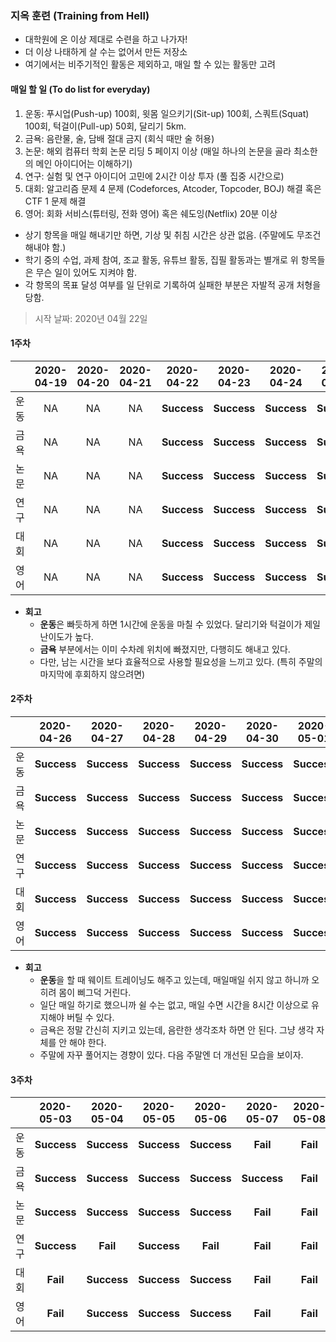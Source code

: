 ### 지옥 훈련 (Training from Hell)

* 대학원에 온 이상 제대로 수련을 하고 나가자!
* 더 이상 나태하게 살 수는 없어서 만든 저장소
* 여기에서는 비주기적인 활동은 제외하고, 매일 할 수 있는 활동만 고려

#### 매일 할 일 (To do list for everyday)

1. 운동: 푸시업(Push-up) 100회, 윗몸 일으키기(Sit-up) 100회, 스쿼트(Squat) 100회, 턱걸이(Pull-up) 50회, 달리기 5km.
2. 금욕: 음란물, 술, 담배 절대 금지 (회식 때만 술 허용)
3. 논문: 해외 컴퓨터 학회 논문 리딩 5 페이지 이상 (매일 하나의 논문을 골라 최소한의 메인 아이디어는 이해하기)
4. 연구: 실험 및 연구 아이디어 고민에 2시간 이상 투자 (풀 집중 시간으로)
5. 대회: 알고리즘 문제 4 문제 (Codeforces, Atcoder, Topcoder, BOJ) 해결 혹은 CTF 1 문제 해결
6. 영어: 회화 서비스(튜터링, 전화 영어) 혹은 쉐도잉(Netflix) 20분 이상

* 상기 항목을 매일 해내기만 하면, 기상 및 취침 시간은 상관 없음. (주말에도 무조건 해내야 함.)
* 학기 중의 수업, 과제 참여, 조교 활동, 유튜브 활동, 집필 활동과는 별개로 위 항목들은 무슨 일이 있어도 지켜야 함.
* 각 항목의 목표 달성 여부를 일 단위로 기록하여 실패한 부분은 자발적 공개 처형을 당함.

> 시작 날짜: 2020년 04월 22일

#### 1주차

||2020-04-19|2020-04-20|2020-04-21|2020-04-22|2020-04-23|2020-04-24|2020-04-25|
|:--------:|:--------:|:--------:|:--------:|:--------:|:--------:|:--------:|:--------:|
|운동|NA|NA|NA|**Success**|**Success**|**Success**|**Success**|
|금욕|NA|NA|NA|**Success**|**Success**|**Success**|**Success**|
|논문|NA|NA|NA|**Success**|**Success**|**Success**|**Success**|
|연구|NA|NA|NA|**Success**|**Success**|**Success**|**Success**|
|대회|NA|NA|NA|**Success**|**Success**|**Success**|**Success**|
|영어|NA|NA|NA|**Success**|**Success**|**Success**|**Success**|

* <b>회고</b>
  * <b>운동</b>은 빠듯하게 하면 1시간에 운동을 마칠 수 있었다. 달리기와 턱걸이가 제일 난이도가 높다.
  * <b>금욕</b> 부분에서는 이미 수차례 위치에 빠졌지만, 다행히도 해내고 있다.
  * 다만, 남는 시간을 보다 효율적으로 사용할 필요성을 느끼고 있다. (특히 주말의 마지막에 후회하지 않으려면)

#### 2주차

||2020-04-26|2020-04-27|2020-04-28|2020-04-29|2020-04-30|2020-05-01|2020-05-02|
|:--------:|:--------:|:--------:|:--------:|:--------:|:--------:|:--------:|:--------:|
|운동|**Success**|**Success**|**Success**|**Success**|**Success**|**Success**|**Success**|
|금욕|**Success**|**Success**|**Success**|**Success**|**Success**|**Success**|**Success**|
|논문|**Success**|**Success**|**Success**|**Success**|**Success**|**Success**|**Fail**|
|연구|**Success**|**Success**|**Success**|**Success**|**Success**|**Success**|**Fail**|
|대회|**Success**|**Success**|**Success**|**Success**|**Success**|**Success**|**Success**|
|영어|**Success**|**Success**|**Success**|**Success**|**Success**|**Success**|**Success**|

* <b>회고</b>
  * <b>운동</b>을 할 때 웨이트 트레이닝도 해주고 있는데, 매일매일 쉬지 않고 하니까 오히려 몸이 삐그덕 거린다.
  * 일단 매일 하기로 했으니까 쉴 수는 없고, 매일 수면 시간을 8시간 이상으로 유지해야 버틸 수 있다.
  * 금욕은 정말 간신히 지키고 있는데, 음란한 생각조차 하면 안 된다. 그냥 생각 자체를 안 해야 한다.
  * 주말에 자꾸 풀어지는 경향이 있다. 다음 주말엔 더 개선된 모습을 보이자.

#### 3주차

||2020-05-03|2020-05-04|2020-05-05|2020-05-06|2020-05-07|2020-05-08|2020-05-09|
|:--------:|:--------:|:--------:|:--------:|:--------:|:--------:|:--------:|:--------:|
|운동|**Success**|**Success**|**Success**|**Success**|**Fail**|**Fail**||
|금욕|**Success**|**Success**|**Success**|**Success**|**Success**|**Fail**||
|논문|**Success**|**Success**|**Success**|**Success**|**Fail**|**Fail**||
|연구|**Success**|**Fail**|**Success**|**Fail**|**Fail**|**Fail**||
|대회|**Fail**|**Success**|**Success**|**Success**|**Fail**|**Fail**||
|영어|**Fail**|**Success**|**Success**|**Success**|**Fail**|**Fail**||
